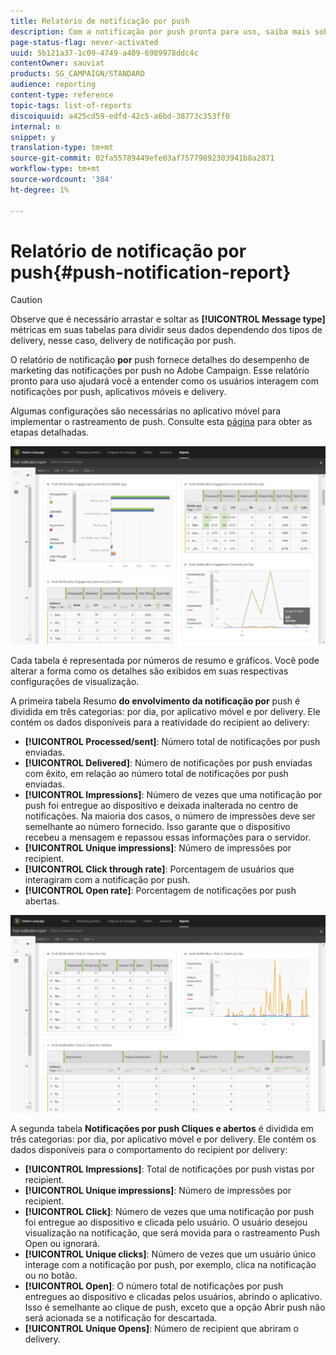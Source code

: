 ```yaml
---
title: Relatório de notificação por push
description: Com a notificação por push pronta para uso, saiba mais sobre o sucesso de suas notificações por push.
page-status-flag: never-activated
uuid: 5b121a37-1c09-4749-a409-6989978ddc4c
contentOwner: sauviat
products: SG_CAMPAIGN/STANDARD
audience: reporting
content-type: reference
topic-tags: list-of-reports
discoiquuid: a425cd59-edfd-42c5-a6bd-38773c353ff0
internal: n
snippet: y
translation-type: tm+mt
source-git-commit: 02fa55789449efe03af75779892303941b8a2871
workflow-type: tm+mt
source-wordcount: '384'
ht-degree: 1%

---
```



# Relatório de notificação por push{#push-notification-report}

>[!CAUTION]
>
>Observe que é necessário arrastar e soltar as **[!UICONTROL Message type]** métricas em suas tabelas para dividir seus dados dependendo dos tipos de delivery, nesse caso, delivery de notificação por push.

O relatório de notificação **por** push fornece detalhes do desempenho de marketing das notificações por push no Adobe Campaign. Esse relatório pronto para uso ajudará você a entender como os usuários interagem com notificações por push, aplicativos móveis e delivery.

Algumas configurações são necessárias no aplicativo móvel para implementar o rastreamento de push. Consulte esta [página](../../administration/using/push-tracking.md) para obter as etapas detalhadas.

![](assets/dynamic_report_push.png)

Cada tabela é representada por números de resumo e gráficos. Você pode alterar a forma como os detalhes são exibidos em suas respectivas configurações de visualização.

A primeira tabela Resumo **do envolvimento da notificação por** push é dividida em três categorias: por dia, por aplicativo móvel e por delivery. Ele contém os dados disponíveis para a reatividade do recipient ao delivery:

* **[!UICONTROL Processed/sent]**: Número total de notificações por push enviadas.
* **[!UICONTROL Delivered]**: Número de notificações por push enviadas com êxito, em relação ao número total de notificações por push enviadas.
* **[!UICONTROL Impressions]**: Número de vezes que uma notificação por push foi entregue ao dispositivo e deixada inalterada no centro de notificações. Na maioria dos casos, o número de impressões deve ser semelhante ao número fornecido. Isso garante que o dispositivo recebeu a mensagem e repassou essas informações para o servidor.
* **[!UICONTROL Unique impressions]**: Número de impressões por recipient.
* **[!UICONTROL Click through rate]**: Porcentagem de usuários que interagiram com a notificação por push.
* **[!UICONTROL Open rate]**: Porcentagem de notificações por push abertas.

![](assets/dynamic_report_push_2.png)

A segunda tabela **Notificações por push Cliques e abertos** é dividida em três categorias: por dia, por aplicativo móvel e por delivery. Ele contém os dados disponíveis para o comportamento do recipient por delivery:

* **[!UICONTROL Impressions]**: Total de notificações por push vistas por recipient.
* **[!UICONTROL Unique impressions]**: Número de impressões por recipient.
* **[!UICONTROL Click]**: Número de vezes que uma notificação por push foi entregue ao dispositivo e clicada pelo usuário. O usuário desejou visualização na notificação, que será movida para o rastreamento Push Open ou ignorará.
* **[!UICONTROL Unique clicks]**: Número de vezes que um usuário único interage com a notificação por push, por exemplo, clica na notificação ou no botão.
* **[!UICONTROL Open]**: O número total de notificações por push entregues ao dispositivo e clicadas pelos usuários, abrindo o aplicativo. Isso é semelhante ao clique de push, exceto que a opção Abrir push não será acionada se a notificação for descartada.
* **[!UICONTROL Unique Opens]**: Número de recipient que abriram o delivery.

